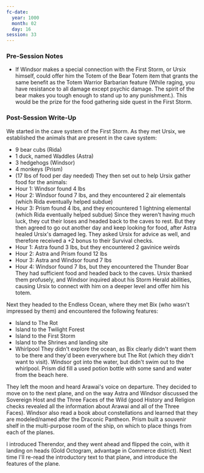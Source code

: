 ```yaml
---
fc-date:
  year: 1000
  month: 02
  day: 16
session: 33
---
```


### Pre-Session Notes
* If Windsor makes a special connection with the First Storm, or Ursix himself, could offer him the Totem of the Bear Totem item that grants the same benefit as the Totem Warrior Barbarian feature (While raging, you have resistance to all damage except psychic damage. The spirit of the bear makes you tough enough to stand up to any punishment.). This would be the prize for the food gathering side quest in the First Storm.


### Post-Session Write-Up
We started in the cave system of the First Storm. As they met Ursix, we established the animals that are present in the cave system:
* 9 bear cubs (Rida)
* 1 duck, named Waddles (Astra)
* 3 hedgehogs (Windsor)
* 4 monkeys (Prism)
* (17 lbs of food per day needed)
They then set out to help Ursix gather food for the animals:
* Hour 1: Windsor found 4 lbs
* Hour 2: Windsor found 7 lbs, and they encountered 2 air elementals (which Rida eventually helped subdue)
* Hour 3: Prism found 4 lbs, and they encountered 1 lightning elemental (which Rida eventually helped subdue)
Since they weren't having much luck, they cut their loses and headed back to the caves to rest. But they then agreed to go out another day and keep looking for food, after Astra healed Ursix's damaged leg. They asked Ursix for advice as well, and therefore received a +2 bonus to their Survival checks.
* Hour 1: Astra found 3 lbs, but they encountered 2 gavinice weirds
* Hour 2: Astra and Prism found 12 lbs
* Hour 3: Astra and Windsor found 7 lbs
* Hour 4: Windsor found 7 lbs, but they encountered the Thunder Boar
They had sufficient food and headed back to the caves. Ursix thanked them profusely, and Windsor inquired about his Storm Herald abilities, causing Ursix to connect with him on a deeper level and offer him his totem.

Next they headed to the Endless Ocean, where they met Bix (who wasn't impressed by them) and encountered the following features:
* Island to The Rot
* Island to the Twilight Forest
* Island to the First Storm
* Island to the Shrines and landing site
* Whirlpool
They didn't explore the ocean, as Bix clearly didn't want them to be there and they'd been everywhere but The Rot (which they didn't want to visit). Windsor got into the water, but didn't swim out to the whirlpool. Prism did fill a used potion bottle with some sand and water from the beach here.

They left the moon and heard Arawai's voice on departure. They decided to move on to the next plane, and on the way Astra and Windsor discussed the Sovereign Host and the Three Faces of the Wild (good History and Religion checks revealed all the information about Arawai and all of the Three Faces). Windsor also read a book about constellations and learned that they are modeled/named after the Draconic Pantheon. Prism built a souvenir shelf in the multi-purpose room of the ship, on which to place things from each of the planes.

I introduced Therendor, and they went ahead and flipped the coin, with it landing on heads (Gold Octogram, advantage in Commerce district). Next time I'll re-read the introductory text to that plane, and introduce the features of the plane.